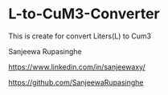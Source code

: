 # L-to-CuM3-Converter

This is create for convert Liters(L) to Cum3

Sanjeewa Rupasinghe 

https://www.linkedin.com/in/sanjeewaxy/ 

https://github.com/SanjeewaRupasinghe

